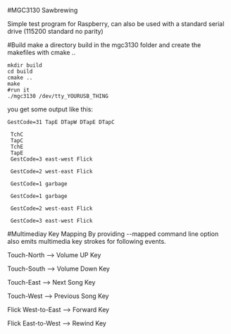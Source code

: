 

#MGC3130 Sawbrewing

Simple test program for Raspberry, can also be used with a standard serial drive (115200 standard no parity)

#Build 
make a directory build in the mgc3130 folder and create the makefiles with cmake ..

```
mkdir build
cd build
cmake ..
make
#run it
./mgc3130 /dev/tty_YOURUSB_THING
```

you get some output like this:
```
GestCode=31 TapE DTapW DTapE DTapC

 TchC
 TapC
 TchE
 TapE
 GestCode=3 east-west Flick

 GestCode=2 west-east Flick

 GestCode=1 garbage

 GestCode=1 garbage

 GestCode=2 west-east Flick

 GestCode=3 east-west Flick
 ```
#Multimediay Key Mapping
By providing --mapped command line option also emits multimedia key strokes for following events.

Touch-North --> Volume UP Key

Touch-South --> Volume Down Key

Touch-East  --> Next Song Key

Touch-West  --> Previous Song Key

Flick West-to-East --> Forward Key

Flick East-to-West --> Rewind Key
